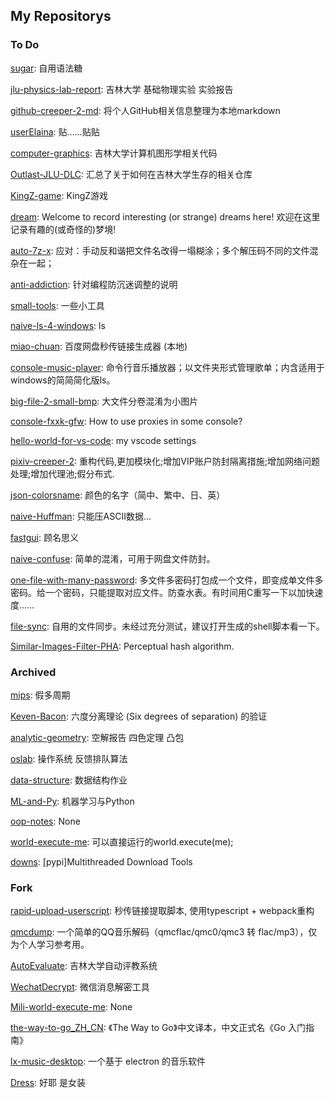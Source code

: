 ## My Repositorys

### To Do

[sugar](https://github.com/userElaina/sugar): 自用语法糖

[jlu-physics-lab-report](https://github.com/userElaina/jlu-physics-lab-report): 吉林大学 基础物理实验 实验报告

[github-creeper-2-md](https://github.com/userElaina/github-creeper-2-md): 将个人GitHub相关信息整理为本地markdown

[userElaina](https://github.com/userElaina/userElaina): 贴……贴贴

[computer-graphics](https://github.com/userElaina/computer-graphics): 吉林大学计算机图形学相关代码

[Outlast-JLU-DLC](https://github.com/userElaina/Outlast-JLU-DLC): 汇总了关于如何在吉林大学生存的相关仓库

[KingZ-game](https://github.com/userElaina/KingZ-game): KingZ游戏 

[dream](https://github.com/userElaina/dream): Welcome to record interesting (or strange) dreams here! 欢迎在这里记录有趣的(或奇怪的)梦境!

[auto-7z-x](https://github.com/userElaina/auto-7z-x): 应对：手动反和谐把文件名改得一塌糊涂；多个解压码不同的文件混杂在一起；

[anti-addiction](https://github.com/userElaina/anti-addiction): 针对编程防沉迷调整的说明

[small-tools](https://github.com/userElaina/small-tools): 一些小工具

[naive-ls-4-windows](https://github.com/userElaina/naive-ls-4-windows): ls

[miao-chuan](https://github.com/userElaina/miao-chuan): 百度网盘秒传链接生成器 (本地)

[console-music-player](https://github.com/userElaina/console-music-player): 命令行音乐播放器；以文件夹形式管理歌单；内含适用于windows的简简简化版ls。

[big-file-2-small-bmp](https://github.com/userElaina/big-file-2-small-bmp): 大文件分卷混淆为小图片

[console-fxxk-gfw](https://github.com/userElaina/console-fxxk-gfw): How to use proxies in some console?

[hello-world-for-vs-code](https://github.com/userElaina/hello-world-for-vs-code): my vscode settings

[pixiv-creeper-2](https://github.com/userElaina/pixiv-creeper-2): 重构代码,更加模块化;增加VIP账户防封隔离措施;增加网络问题处理;增加代理池;假分布式.

[json-colorsname](https://github.com/userElaina/json-colorsname): 颜色的名字（简中、繁中、日、英）

[naive-Huffman](https://github.com/userElaina/naive-Huffman): 只能压ASCII数据...

[fastgui](https://github.com/userElaina/fastgui): 顾名思义

[naive-confuse](https://github.com/userElaina/naive-confuse): 简单的混淆，可用于网盘文件防封。

[one-file-with-many-password](https://github.com/userElaina/one-file-with-many-password): 多文件多密码打包成一个文件，即变成单文件多密码。给一个密码，只能提取对应文件。防查水表。有时间用C重写一下以加快速度…… 

[file-sync](https://github.com/userElaina/file-sync): 自用的文件同步。未经过充分测试，建议打开生成的shell脚本看一下。

[Similar-Images-Filter-PHA](https://github.com/userElaina/Similar-Images-Filter-PHA): Perceptual hash algorithm.

### Archived

[mips](https://github.com/userElaina/mips): 假多周期

[Keven-Bacon](https://github.com/userElaina/Keven-Bacon): 六度分离理论 (Six degrees of separation) 的验证

[analytic-geometry](https://github.com/userElaina/analytic-geometry): 空解报告 四色定理 凸包

[oslab](https://github.com/userElaina/oslab): 操作系统 反馈排队算法

[data-structure](https://github.com/userElaina/data-structure):  数据结构作业

[ML-and-Py](https://github.com/userElaina/ML-and-Py): 机器学习与Python

[oop-notes](https://github.com/userElaina/oop-notes): None

[world-execute-me](https://github.com/userElaina/world-execute-me): 可以直接运行的world.execute(me);

[downs](https://github.com/userElaina/downs): [pypi]Multithreaded Download Tools

### Fork

[rapid-upload-userscript](https://github.com/userElaina/rapid-upload-userscript): 秒传链接提取脚本, 使用typescript + webpack重构

[qmcdump](https://github.com/userElaina/qmcdump): 一个简单的QQ音乐解码（qmcflac/qmc0/qmc3 转 flac/mp3），仅为个人学习参考用。

[AutoEvaluate](https://github.com/userElaina/AutoEvaluate): 吉林大学自动评教系统

[WechatDecrypt](https://github.com/userElaina/WechatDecrypt): 微信消息解密工具

[Mili-world-execute-me](https://github.com/userElaina/Mili-world-execute-me): None

[the-way-to-go_ZH_CN](https://github.com/userElaina/the-way-to-go_ZH_CN): 《The Way to Go》中文译本，中文正式名《Go 入门指南》

[lx-music-desktop](https://github.com/userElaina/lx-music-desktop): 一个基于 electron 的音乐软件

[Dress](https://github.com/userElaina/Dress): 好耶  是女装

